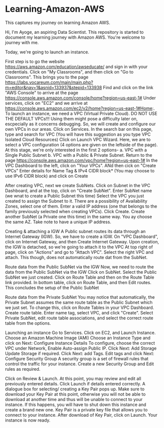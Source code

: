 # Learning-Amazon-AWS
This captures my journey on learning Amazon AWS.

Hi, I'm Ayoge, an aspiring Data Scientist. This repository is started to document my learning journey with Amazon AWS.
You're welcome to journey with me. 

Today, we're going to launch an instance.

First step is to go the website https://aws.amazon.com/education/awseducate/ and sign in with your credentials.
Click on "My Classrooms", and then click on "Go to Classrooms". This brings you to the page https://labs.vocareum.com/main/main.php?m=editor&nav=1&asnid=133937&stepid=133938
Find and click on the link "AWS Console" to arrive at the page https://console.aws.amazon.com/console/home?region=us-east-1#
Under services, click on "EC2" and we arrive at https://console.aws.amazon.com/ec2/v2/home?region=us-east-1#Home:. To launch an instance, we need a VPC (Virtual Private Cloud).
DO NOT USE THE DEFAULT VPCs!!! Using them might pose a difficulty later on, escpecially as it concerns debugging. So, we will create and configure our own VPCs in our areas.
Click on Services. In the search bar on this page, type and search for VPC (You will have this suggestion as you type VPC Isolated Cloud Resources)
Click on Launch VPC Wizard. Here, we are to select a VPC configuration (4 options are given on the leftside of the page).
At this stage, we're only interested in the first 2 options- a. VPC with a Single Public Subnet b. VPC with a Public & Private Subnet.
Return to the page https://console.aws.amazon.com/vpc/home?region=us-east-1#
In the VPC Dashboard to the left, click on "Your VPCs". ANd then cick on "Create VPCs"
Enter details for Name Tag & IPv4 CIDR block* (You may choose to use IPv6 CIDR block) and click on Create

After creating VPC, next we create SubNets. Click on Subnet in the VPC Dashboard, and at the top, click on "Create SubNet".
Enter SubNet name (we wnat to create a Public Subnet this time)
Select the VPC you just created to assign the Subnet to it.
There are a possibility of Availability Zones, select one of them.
Enter a valid IP address (one that belongs to the family previously selected when creating VPCs). Click Create.
Create another SubNet (a Private one this time) in the same way. You ay choose the same AZ. Take note to have a unique IP address.

Creating & attaching a IGW
A Public subnet routes its data through an Internet Gateway (IGW). So, we have to create a IGW.
On "VPC Dashboard", click on Internet Gateway, and then Create Internet Gateway. 
Upon creation, the IGW is detached, so we're going to attach it to the VPC
At top right of page, click on "Actions" and go to "Attach VPC". Select the right VPC and attach. This though, does not automatically route dat from the SubNet.

Route data from the Public SubNet via the IGW
Now, we need to route the data from the Public SubNet via the IGW
Click on SubNet. Select the Public SubNet we just created. Click on Route Table and then on the Route Table link provided.
In bottom table, click on Route Table, and then Edit routes.
This concludes the setup of the Public SubNet

Route data from the Private SubNet
You may notice that automatically, the Private Subnet assumes the same route table as the Public Subnet which we just set.
To change this, click on Route Tables in your VPC Dashboard. Create route table. Enter name tag, select VPC, and click "Create". 
Select Private SubNet, edit route table associations, and select the correct route table from the options.


Launching an instance
Go to Services. Click on EC2, and Launch Instance.
Choose an Amazon Machine Image (AMI)
Choose an Instance Type and click on Next: Configure Instance Details
To configure, choose the correct VPC under Network, Enable Auto-assign Public IP. Click Next: Add Storage
Update Storage if required. Click Next: add Tags. Edit tags and click Next: Configure Security Group
A security group is a set of firewall rules that control the traffic for your instance.
Create a new Security Group and Edit rules as required.

Click on Review & Launch. At this point, you may review and edit all previously entered details.
Click Launch if details entered correctly.
A dialogue box for selecting/ creating a Key Pair pops up. Make sure to download your Key Pair at this point, otherwise you will not be able to download at another time and thus will be unable to connect to your instance. If this happens, you will have to shut down this instance and create a brand new one.
Key Pair is a private key file that allows you to connect to your instance.
After download of Key Pair, click on Launch.
Your instance is now ready.
